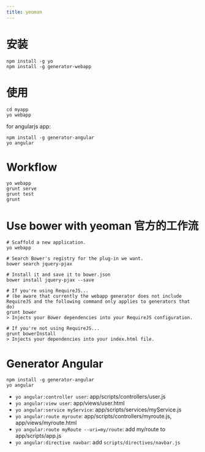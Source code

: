 ```yaml
---
title: yeoman
---
```


# 安装

```
npm install -g yo
npm install -g generator-webapp
```

# 使用

```
cd myapp
yo webapp
```


for angularjs app:

```
npm install -g generator-angular
yo angular
```

# Workflow

```
yo webapp
grunt serve
grunt test
grunt
```

# Use bower with yeoman 官方的工作流

```
# Scaffold a new application.
yo webapp

# Search Bower's registry for the plug-in we want.
bower search jquery-pjax

# Install it and save it to bower.json
bower install jquery-pjax --save

# If you're using RequireJS...
# (be aware that currently the webapp generator does not include RequireJS and the following command only applies to generators that do)
grunt bower
> Injects your Bower dependencies into your RequireJS configuration.

# If you're not using RequireJS...
grunt bowerInstall
> Injects your dependencies into your index.html file.
```


# Generator Angular

```
npm install -g generator-angular
yo angular
```

* `yo angular:controller user`: app/scripts/controllers/user.js
* `yo angular:view user`: app/views/user.html
* `yo angular:service myService`: app/scripts/services/myService.js
* `yo angular:route myroute`: app/scripts/controllers/myroute.js, app/views/myroute.html
* `yo angular:route myRoute --uri=my/route`: add my/route to app/scripts/app.js
* `yo angular:directive navbar`: add `scripts/directives/navbar.js`
